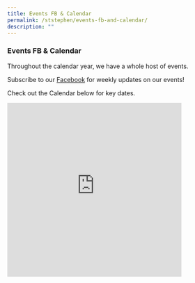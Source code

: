 ```yaml
---
title: Events FB & Calendar
permalink: /ststephen/events-fb-and-calendar/
description: ""
---
```

### Events FB &amp; Calendar

Throughout the calendar year, we have a whole host of events.

  

Subscribe to our&nbsp;[Facebook](https://www.facebook.com/sonsofststephens)&nbsp;for weekly updates on our events!

Check out the Calendar below for key dates.

<iframe allow="autoplay; clipboard-write; encrypted-media; picture-in-picture; web-share" allowfullscreen="true" frameborder="0" scrolling="no" style="border:none;overflow:hidden" height="400" width="400" src="https://www.facebook.com/plugins/page.php?href=https%3A%2F%2Fwww.facebook.com%2Fsonsofststephens&amp;tabs=timeline&amp;width=400&amp;height=400&amp;small_header=false&amp;adapt_container_width=true&amp;hide_cover=false&amp;show_facepile=true&amp;appId"></iframe>